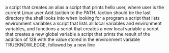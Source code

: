 a script that creates an alias
a script that prints hello user, where user is the current Linux user
Add /action to the PATH. /action should be the last directory the shell looks into when looking for a program
a script that lists environment variables
a script that lists all local variables and environment variables, and functions
a script that creates a new local variable
a script that creates a new global variable
a script that prints the result of the addition of 128 with the value stored in the environment variable TRUEKNOWLEDGE, followed by a new line
